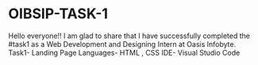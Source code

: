 # OIBSlP-TASK-1
Hello everyone!! I am glad to share that I have successfully completed the #task1 as a Web Development and Designing Intern at Oasis Infobyte. Task1- Landing Page Languages- HTML , CSS IDE- Visual Studio Code
